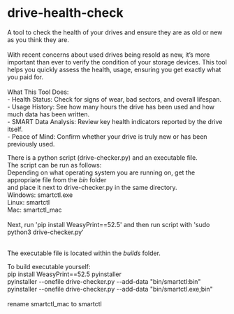 # drive-health-check
A tool to check the health of your drives and ensure they are as old or new as you think they are.
<br/><br/>
With recent concerns about used drives being resold as new, it’s more important than ever to verify the condition of your storage devices. This tool helps you quickly assess the health, usage, ensuring you get exactly what you paid for.
<br/><br/>
  What This Tool Does:<br/>
    - Health Status: Check for signs of wear, bad sectors, and overall lifespan.<br/>
    - Usage History: See how many hours the drive has been used and how much data has been written.<br/>
    - SMART Data Analysis: Review key health indicators reported by the drive itself.<br/>
    - Peace of Mind: Confirm whether your drive is truly new or has been previously used.<br/>


There is a python script (drive-checker.py) and an executable file.
<br/>
The script can be run as follows:
<br/>
Depending on what operating system you are running on, get the appropriate file from the <i>bin</i> folder<br/> and place it next to drive-checker.py in the same directory.<br/>
Windows: smartctl.exe<br/>
Linux: smartctl<br/>
Mac: smartctl_mac<br/>
<br/>
Next, run 'pip install WeasyPrint==52.5' and then run script with 'sudo python3 drive-checker.py'
<br/>
<br/>

The executable file is located within the <i>builds</i> folder.
<br/>


To build executable yourself:
<br/>
pip install WeasyPrint==52.5 pyinstaller<br/>
pyinstaller --onefile drive-checker.py --add-data "bin/smartctl:bin"<br/>
pyinstaller --onefile drive-checker.py --add-data "bin/smartctl.exe;bin"<br/>
<br/>
rename smartctl_mac to smartctl<br/>
